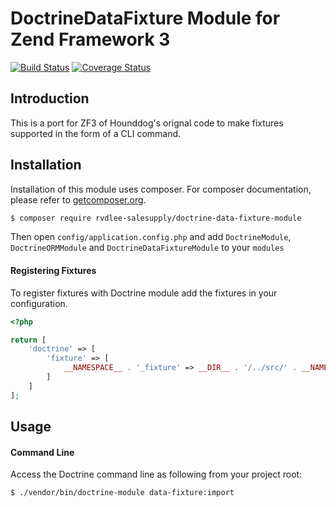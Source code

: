 # DoctrineDataFixture Module for Zend Framework 3

[![Build Status](https://travis-ci.org/Hounddog/DoctrineDataFixtureModule.png)](https://travis-ci.org/Hounddog/DoctrineDataFixtureModule)
[![Coverage Status](https://coveralls.io/repos/Hounddog/DoctrineDataFixtureModule/badge.png?branch=master)](https://coveralls.io/r/Hounddog/DoctrineDataFixtureModule)

## Introduction

This is a port for ZF3 of Hounddog's orignal code to make fixtures supported in the form of a CLI command.

## Installation

Installation of this module uses composer. For composer documentation, please refer to
[getcomposer.org](http://getcomposer.org/).

```sh
$ composer require rvdlee-salesupply/doctrine-data-fixture-module
```

Then open `config/application.config.php` and add `DoctrineModule`, `DoctrineORMModule` and 
`DoctrineDataFixtureModule` to your `modules`

#### Registering Fixtures

To register fixtures with Doctrine module add the fixtures in your configuration.

```php
<?php

return [
    'doctrine' => [
        'fixture' => [
            __NAMESPACE__ . '_fixture' => __DIR__ . '/../src/' . __NAMESPACE__ . '/Fixture',
        ]
    ]
];
```

## Usage

#### Command Line
Access the Doctrine command line as following from your project root:
```sh
$ ./vendor/bin/doctrine-module data-fixture:import 
```
